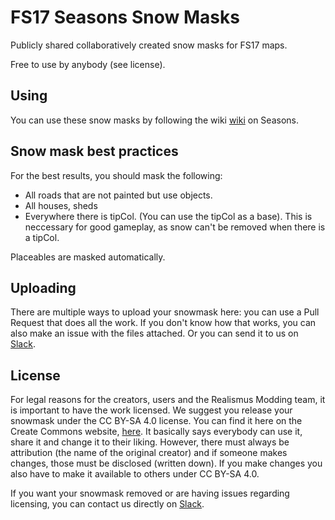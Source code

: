 # FS17 Seasons Snow Masks
Publicly shared collaboratively created snow masks for FS17 maps.

Free to use by anybody (see license).

## Using

You can use these snow masks by following the wiki
[wiki](https://github.com/RealismusModding/FS17_seasons/wiki/Info-for-Map-Makers)
on Seasons.

## Snow mask best practices

For the best results, you should mask the following:
- All roads that are not painted but use objects.
- All houses, sheds
- Everywhere there is tipCol. (You can use the tipCol as a base). This is neccessary
  for good gameplay, as snow can't be removed when there is a tipCol.

Placeables are masked automatically.

## Uploading

There are multiple ways to upload your snowmask here: you can use a Pull Request
that does all the work. If you don't know how that works, you can also make an
issue with the files attached. Or you can send it to us on
[Slack](http://realismus.joskuijpers.nl).

## License

For legal reasons for the creators, users and the Realismus Modding team, it is
important to have the work licensed. We suggest you release your snowmask under
the CC BY-SA 4.0 license. You can find it here on the Create Commons website,
[here](https://creativecommons.org/licenses/by-sa/4.0/). It basically says
everybody can use it, share it and change it to their liking. However, there
must always be attribution (the name of the original creator) and if someone
makes changes, those must be disclosed (written down). If you make changes
you also have to make it available to others under CC BY-SA 4.0.

If you want your snowmask removed or are having issues regarding licensing, you
can contact us directly on [Slack](http://realismus.joskuijpers.nl).

